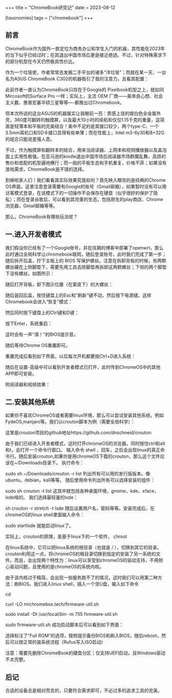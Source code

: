 +++
title = "ChromeBook研究记"
date = 2023-08-12

[taxonomies]
tags = ["chromebook"]
+++


## 前言
ChromeBook作为国外一款定位为商务办公和学生入门的机器，其性能在2023年的当下似乎已经过时；在其退出中国市场后更是接近绝迹。不过，针对特殊需求下的部分机型在今天仍然极具性价比。
<!-- more -->
作为一个垃圾佬，作者常常去发掘二手平台的诸多“洋垃圾”；而就在某一天，一台名为ASUS ChromeBook C302的机器吸引了我的注意力，且看其配置：



此前作者一直认为ChromeBook只存在于Google的 Pixelbook机型之上，就如同Mircosoft的Surface Pro 一样；实际上，主流 OEM 厂商——美帝良心想、社会主义戴、惠普宏碁华硕三星等等—-都推出过Chromebook。

但本次所说的这台ASUS的机器属实让我眼前一亮：质感上佳的银白色全金属外壳，360度可翻转的触摸屏，以及最大10小时的续航和仅仅1.15千克的重量，这简直是轻薄本和平板的完美结合！美中不足的是其接口较少，两个type-C、一个3.5mm耳机口和SD卡接口显得有些单薄；而在性能上，Intel m3-6y30和8+32G的组合只能说差强人意。

不过，作为触摸屏和翻转本的结合，用来当阅读器、上网本和视频播放器以及盖泡面上实用性极强，在亚马逊的kindle退出中国市场后阅读器市场群魔乱舞，高昂的售价和低配的机型遍地横行；而一般的平板生态和手机重复，价格不菲；如果没有游戏需求，ChromeBook是不错的选择。

到祸啦家人们！我们看看其实际效果究竟如何？首先映入眼帘的是经典的Chrome OS界面，这里注意登录需要有Google的账号（Gmail邮箱），如果暂时没有可以用访客模式登录，在该模式下的一切操作不会保存在硬盘（似乎很好的保护了隐私）；而在登录谷歌后，可以看到其完善的生态，包括原生的play商店、Chrome浏览器，Gmail邮箱等等。

那么，ChromeBook有哪些玩法呢？

## 一.进入开发者模式
我们假设你已经有了一个Google账号，并在往期的博客中部署了openwrt，那么此时通过全局科学让chromebook联网，随后登录账号，此时我们完成了第一步；随后拆开后盖，拧下主板上的 BIOS 写保护螺丝。注意在拆卸背板的时候，有两颗螺丝藏在上侧脚垫下，需要先用工具去除脚垫再拆卸这两颗螺丝；下侧的两个脚垫下没有螺丝。如图所示：



随后打开背板，卸下图示位置（在蒙皮下）的大螺丝：



随后装回后盖，按住键盘上的Esc和“刷新”键不动，然后按下电源键。这样Chromebook会进入“恢复”模式：



然后同时按下键盘上的Ctrl键和D键：



按下Enter，系统重启：

这时会有一声“滴！”的BIOS提示音。



随后等待Chrome OS重置即可。



重置完成后看到如下界面，以后每次开机都要按Ctrl+D进入系统：



随后在设置-高级中可以看到开发者模式已打开，此时传到ChromeOS中的其他APP即可安装。

附阅读器和视频效果：



## 二.安装其他系统
如果你不喜欢ChromeOS或者需要linux环境，那么可以尝试安装其他系统，例如FydeOS,manjaro等。我们以crouton脚本为例（需要全局科学）：

这里是crouton项目的github地址https://github.com/dnschneid/crouton

由于我们已经进入开发者模式，这时打开chromeOS的浏览器，同时按住ctrl和alt和t，会打开一个命令行窗口。 输入命令 shell ，回车，之后会出现linux的真正命令行。随后安装crouton,如果你是用chromeOS下载的crouton，那么这个文件应该在~/Downloads目录下。 执行命令：

sudo sh ~/Downloads/crouton -r list
列出所有可以用的发行版版本。像ubuntu，debian，kali等等。 随后使用命令列出所有可以选择安装的组件：

sudo sh crouton -t list
这其中就包括各种桌面环境，gnome，kde，xface，lxde啥的。 我们选择最轻量的lxde：

sh crouton -r stretch -t lxde
随后设置用户名，密码等等。安装完成后，在chromeOS的linux shell里面输入命令：

sudo startlxde
就能启动linux了。

实际上，crouton的原理，是基于linux下的一个软件， chroot

在linux系统中，它可以把linux系统的根目录（也就是 / ），切换到其它的目录。 crouton利用这一点，将chromeOS的根目录切换到指定的安装了另一系统的文件。而且，会出现两个特性为：linux可以享受到chromeOS的驱动支持，不用担心驱动问题，且使用的是chromeOS的系统内核。

由于该内核过于精简，会出现一些服务跑不了的情况，这时我们可以用第二种方法：刷BIOS。我们进入linux shell，插入一个空U盘，输入如下命令

cd

curl -LO mrchromebox.tech/firmware-util.sh

sudo install -Dt /usr/local/bin -m 755 firmware-util.sh

sudo firmware-util.sh
成功启动脚本后可以看到如下界面：



选择标注了“Full ROM”的选项，按照提示备份BIOS和刷入BIOS，随后reboot，然后可以按正常的装系统流程（Rufus写入ISO启动）

注意：需要先删除ChromeBook的硬盘分区；仅支持UEFI启动，且Windows驱动不太完整。

## 后记
合适的设备总是相对而言的，只要符合需求即可，不必过多的追求工具的完美。
